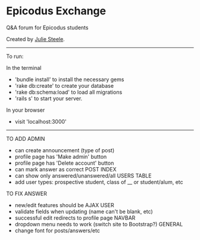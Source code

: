 # Epicodus Exchange

Q&A forum for Epicodus students

Created by [Julie Steele](https://github.com/steelerose).

------------

To run:

In the terminal
- 'bundle install' to install the necessary gems
- 'rake db:create' to create your database
- 'rake db:schema:load' to load all migrations
- 'rails s' to start your server.

In your browser
- visit 'localhost:3000'

------------


TO ADD
  ADMIN
  - can create announcement (type of post)
  - profile page has 'Make admin' button
  - profile page has 'Delete account' button
  - can mark answer as correct
  POST INDEX
  - can show only answered/unanswered/all
  USERS TABLE
  - add user types: prospective student, class of __ or student/alum, etc

TO FIX
  ANSWER
  - new/edit features should be AJAX
  USER
  - validate fields when updating (name can't be blank, etc)
  - successful edit redirects to profile page
  NAVBAR
  - dropdown menu needs to work (switch site to Bootstrap?)
  GENERAL
  - change font for posts/answers/etc